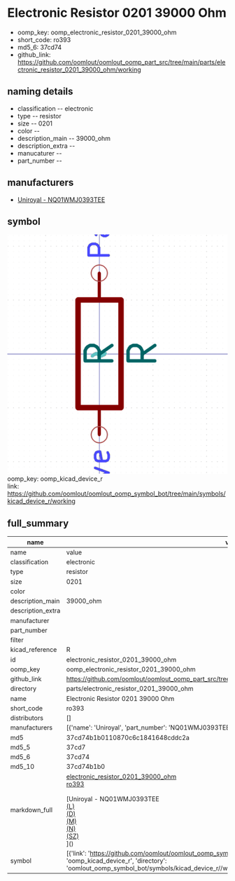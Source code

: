 # Electronic Resistor 0201 39000 Ohm

  
* oomp_key: oomp_electronic_resistor_0201_39000_ohm 
* short_code: ro393
* md5_6: 37cd74  
* github_link: https://github.com/oomlout/oomlout_oomp_part_src/tree/main/parts/electronic_resistor_0201_39000_ohm/working  
## naming details
* classification -- electronic
* type -- resistor
* size -- 0201
* color -- 
* description_main -- 39000_ohm
* description_extra -- 
* manucaturer -- 
* part_number -- 


## manufacturers
* [Uniroyal - NQ01WMJ0393TEE]()  

## symbol

![](symbol/0/working/working_600.png)  
oomp_key: oomp_kicad_device_r  
link: https://github.com/oomlout/oomlout_oomp_symbol_bot/tree/main/symbols/kicad_device_r/working  


## full_summary
| name | value | 
| --- | --- | 
| name | value | 
| classification | electronic | 
| type | resistor | 
| size | 0201 | 
| color |  | 
| description_main | 39000_ohm | 
| description_extra |  | 
| manufacturer |  | 
| part_number |  | 
| filter |  | 
| kicad_reference | R | 
| id | electronic_resistor_0201_39000_ohm | 
| oomp_key | oomp_electronic_resistor_0201_39000_ohm | 
| github_link | https://github.com/oomlout/oomlout_oomp_part_src/tree/main/parts/electronic_resistor_0201_39000_ohm/working | 
| directory | parts/electronic_resistor_0201_39000_ohm | 
| name | Electronic Resistor 0201 39000 Ohm | 
| short_code | ro393 | 
| distributors | [] | 
| manufacturers | [{'name': 'Uniroyal', 'part_number': 'NQ01WMJ0393TEE', 'link': '', 'id': 'manufacturer_uniroyal'}] | 
| md5 | 37cd74b1b0110870c6c1841648cddc2a | 
| md5_5 | 37cd7 | 
| md5_6 | 37cd74 | 
| md5_10 | 37cd74b1b0 | 
| markdown_full | [electronic_resistor_0201_39000_ohm](https://github.com/oomlout/oomlout_oomp_part_src/tree/main/parts/electronic_resistor_0201_39000_ohm/working)<br>[ro393](https://github.com/oomlout/oomlout_oomp_part_src/tree/main/parts/electronic_resistor_0201_39000_ohm/working)<br><br>[Uniroyal - NQ01WMJ0393TEE<br>[(L)<br>](https://www.lcsc.com/search?q=NQ01WMJ0393TEE)[(D)<br>](https://www.digikey.com/en/products?,keywords=NQ01WMJ0393TEE)[(M)<br>](https://www.mouser.com/Search/Refine?Keyword=NQ01WMJ0393TEE)[(N)<br>](https://www.newark.com/search?st=NQ01WMJ0393TEE)[(SZ)<br>](https://so.szlcsc.com/global.html?k=NQ01WMJ0393TEE)]() | 
| symbol | [{'link': 'https://github.com/oomlout/oomlout_oomp_symbol_bot/tree/main/symbols/kicad_device_r', 'oomp_key': 'oomp_kicad_device_r', 'directory': 'oomlout_oomp_symbol_bot/symbols/kicad_device_r//working/working.kicad_sym'}] | 
